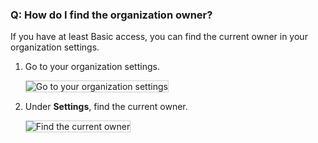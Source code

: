 ### Q:	How do I find the organization owner?

If you have at least Basic access, you can find the current owner in your organization settings.

1.	Go to your organization settings.

	<img alt="Go to your organization settings" src="/azure/devops/_shared/_img/organization-settings-new-ui.png" style="border: 1px solid #CCCCCC" />

1.	Under **Settings**, find the current owner.

	<img alt="Find the current owner" src="/azure/devops/_shared/_img/organization-owner-new-ui.png" style="border: 1px solid #CCCCCC" />

